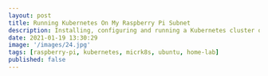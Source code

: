 ```yaml
---
layout: post
title: Running Kubernetes On My Raspberry Pi Subnet
description: Installing, configuring and running a Kubernetes cluster on my Raspberry Pi subnet
date: 2021-01-19 13:30:29
image: '/images/24.jpg'
tags: [raspberry-pi, kubernetes, micrk8s, ubuntu, home-lab]
published: false
---
```


